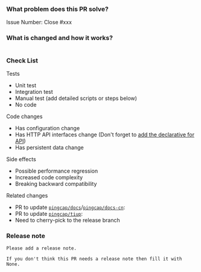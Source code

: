 <!--
Thank you for working on PD! Please read PD's [CONTRIBUTING](https://github.com/tikv/pd/blob/master/CONTRIBUTING.md) document **BEFORE** filing this PR.
PR Title Format:
1. pkg [, pkg2, pkg3]: what's changed
2. *: what's changed


If you want to open the **Challenge Program** pull request, please use the following template:
https://raw.githubusercontent.com/tikv/.github/master/.github/PULL_REQUEST_TEMPLATE/challenge-program.md
You can use it with query parameters: https://github.com/tikv/pd/compare/master...${you branch}?template=challenge-program.md
-->

### What problem does this PR solve?
<!--

Please create an issue first to describe the problem.
There MUST be one line starting with "Issue Number:  " and 
linking the relevant issues via the "close" or "ref".
For more info, check https://github.com/tikv/pd/blob/master/CONTRIBUTING.md#linking-issues.

-->
Issue Number: Close #xxx

### What is changed and how it works?
<!--

You could use "commit message" code block to add more description to the final commit message.
For more info, check https://github.com/tikv/pd/blob/master/CONTRIBUTING.md#format-of-the-commit-message.

-->

```commit-message
```

### Check List

<!-- Remove the items that are not applicable. -->

Tests

<!-- At least one of them must be included. -->

- Unit test
- Integration test
- Manual test (add detailed scripts or steps below)
- No code

Code changes

- Has configuration change
- Has HTTP API interfaces change (Don't forget to [add the declarative for API](https://github.com/tikv/pd/blob/master/docs/development.md#updating-api-documentation))
- Has persistent data change

Side effects

- Possible performance regression
- Increased code complexity
- Breaking backward compatibility

Related changes

- PR to update [`pingcap/docs`](https://github.com/pingcap/docs)/[`pingcap/docs-cn`](https://github.com/pingcap/docs-cn):
- PR to update [`pingcap/tiup`](https://github.com/pingcap/tiup):
- Need to cherry-pick to the release branch

### Release note

<!-- A bugfix or a new feature needs a release note. If there is no need release note, just uncomment the below line. -->
```release-note
Please add a release note.

If you don't think this PR needs a release note then fill it with None.
```

